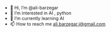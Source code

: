 - 👋 Hi, I’m @ali-barzegar
- 👀 I’m interested in AI , python
- 🌱 I’m currently learning AI
- 📫 How to reach me ali.barzegar.j@gmail.com

<!---
ali-barzegar/ali-barzegar is a ✨ special ✨ repository because its `README.md` (this file) appears on your GitHub profile.
You can click the Preview link to take a look at your changes.
--->
